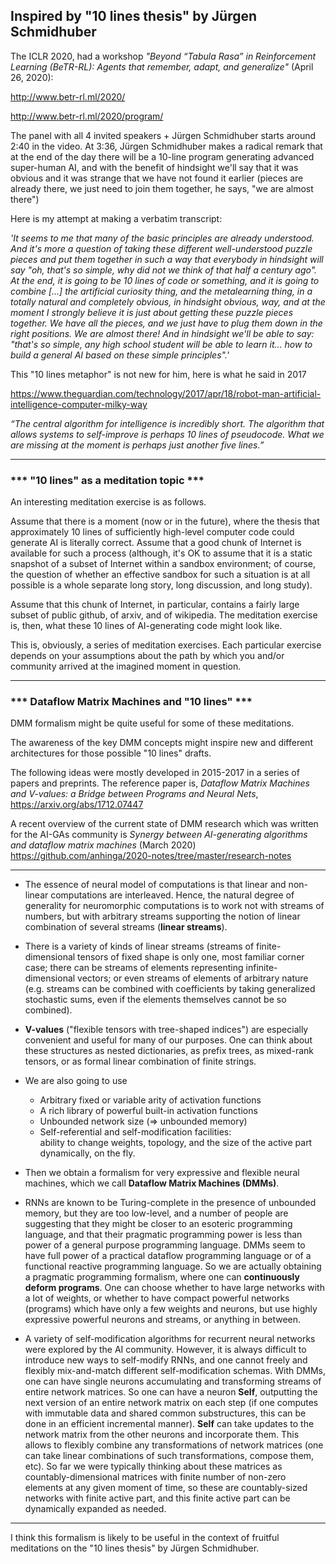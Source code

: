 ## Inspired by "10 lines thesis" by Jürgen Schmidhuber

The ICLR 2020, had a workshop _"Beyond “Tabula Rasa” in Reinforcement Learning (BeTR-RL): 
Agents that remember, adapt, and generalize"_
(April 26, 2020):

http://www.betr-rl.ml/2020/

http://www.betr-rl.ml/2020/program/

The panel with all 4 invited speakers + Jürgen Schmidhuber starts around 2:40 in the video. 
At 3:36, Jürgen Schmidhuber makes a radical remark that at the end of the day there will be a 
10-line program generating advanced super-human AI, and with the benefit of hindsight 
we'll say that it was obvious and it was strange that we have not found it earlier
(pieces are already there, we just need to join them together, he says, "we are almost there")

Here is my attempt at making a verbatim transcript:

_'It seems to me that many of the basic principles are already understood.
And it's more a question of taking these different well-understood puzzle pieces and 
put them together in such a way that everybody in hindsight will say 
"oh, that's so simple, why did not we think of that half a century ago". 
At the end, it is going to be 10 lines of code or something, 
and it is going to combine [...] the artificial curiosity thing, 
and the metalearning thing, in a totally natural and completely obvious, 
in hindsight obvious, way, and at the moment I strongly believe it is 
just about getting these puzzle pieces together. We have all the pieces, 
and we just have to plug them down in the right positions. We are almost there! 
And in hindsight we'll be able to say: 
"that's so simple, any high school student will be able to learn it... 
how to build a general AI based on these simple principles".'_

This "10 lines metaphor" is not new for him, here is what he said in 2017

https://www.theguardian.com/technology/2017/apr/18/robot-man-artificial-intelligence-computer-milky-way

_“The central algorithm for intelligence is incredibly short. 
The algorithm that allows systems to self-improve is perhaps 10 lines of pseudocode. 
What we are missing at the moment is perhaps just another five lines.”_

---

### *** "10 lines" as a meditation topic ***

An interesting meditation exercise is as follows.

Assume that there is a moment (now or in the future), where the thesis
that approximately 10 lines of sufficiently high-level computer code could
generate AI is literally correct. Assume that a good chunk of Internet is
available for such a process (although, it's OK to assume that it is
a static snapshot of a subset of Internet within a sandbox environment;
of course, the question of whether an effective sandbox for such a
situation is at all possible is a whole separate long story, long discussion,
and long study).

Assume that this chunk of Internet, in particular, contains a fairly large subset of
public github, of arxiv, and of wikipedia. The meditation exercise is,
then, what these 10 lines of AI-generating code might look like.

This is, obviously, a series of meditation exercises. Each particular
exercise depends on your assumptions about the path by which you and/or
community arrived at the imagined moment in question.

---

### *** Dataflow Matrix Machines and "10 lines" ***

DMM formalism might be quite useful for some of these meditations.

The awareness of the key DMM concepts might inspire new and different
architectures for those possible "10 lines" drafts.

The following ideas were mostly developed in 2015-2017 in a series
of papers and preprints. The reference paper is,
_Dataflow Matrix Machines and V-values: a Bridge between Programs and Neural Nets_,
https://arxiv.org/abs/1712.07447

A recent overview of the current state of DMM research which was written
for the AI-GAs community is
_Synergy between AI-generating algorithms and dataflow matrix machines_
(March 2020)
https://github.com/anhinga/2020-notes/tree/master/research-notes

---

  * The essence of neural model of computations is that 
    linear and non-linear computations are interleaved. 
    Hence, the natural degree of generality for neuromorphic computations 
    is to work not with streams of numbers, but with arbitrary streams
    supporting the notion of linear combination of several streams (**linear streams**).

  * There is a variety of kinds of linear streams (streams of finite-dimensional
    tensors of fixed shape is only one, most familiar corner case; there can
    be streams of elements representing infinite-dimensional vectors; or
    even streams of elements of arbitrary nature (e.g. streams can be combined
    with coefficients by taking generalized stochastic sums, even if the
    elements themselves cannot be so combined).
    
  * **V-values** ("flexible tensors with tree-shaped indices") are especially
    convenient and useful for many of our purposes. One can think about these
    structures as nested dictionaries, as prefix trees, as mixed-rank tensors,
    or as formal linear combination of finite strings.

  * We are also going to use
      * Arbitrary fixed or variable arity of activation functions
      * A rich library of powerful built-in activation functions
      * Unbounded network size (⇒ unbounded memory)
      * Self-referential and self-modification facilities:  
        ability to change weights, topology, and the size of the active part dynamically, on the fly.
   
  * Then we obtain a formalism for very expressive and flexible neural machines,
    which we call **Dataflow Matrix Machines (DMMs)**.
  
  * RNNs are known to be Turing-complete in the presence of unbounded memory,
    but they are too low-level, and a number of people are suggesting that they
    might be closer to an esoteric programming language, and that their
    pragmatic programming power is less than power of a general purpose programming
    language. DMMs seem to have full power of a practical dataflow programming language
    or of a functional reactive programming language. So we are actually obtaining
    a pragmatic programming formalism, where one can **continuously deform programs**.
    One can choose whether to have large networks with a lot of weights, or whether to have
    compact powerful networks (programs) which have only a few weights and neurons, 
    but use highly expressive powerful neurons and streams, or anything in between.
    
  * A variety of self-modification algorithms for recurrent neural networks were explored
    by the AI community. However, it is always difficult to introduce new ways to
    self-modify RNNs, and one cannot freely and flexibly mix-and-match different
    self-modification schemas. With DMMs, one can have single neurons accumulating and
    transforming streams of entire network matrices. So one can have a neuron **Self**,
    outputting the next version of an entire network matrix on each step (if one computes
    with immutable data and shared common substructures, this can be done in
    an efficient incremental manner). **Self** can take updates to the network matrix
    from the other neurons and incorporate them. This allows to flexibly combine
    any transformations of network matrices (one can take linear combinations of such
    transformations, compose them, etc). So far we were typically thinking about these
    matrices as countably-dimensional matrices with finite number of non-zero elements
    at any given moment of time, so these are countably-sized networks with finite active
    part, and this finite active part can be dynamically expanded as needed.

---

I think this formalism is likely to be useful in the context of fruitful meditations
on the "10 lines thesis" by Jürgen Schmidhuber.
 
